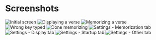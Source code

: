 # Screenshots
![Initial screen](./resources/Startup.png) ![Displaying a verse](./resources/DisplayVerse.png) ![Memorizing a verse](./resources/Memorizing.png) ![Wrong key typed](./resources/Errors.png) ![Done memorizing](./resources/DoneMemorizing.png) ![Settings - Memorization tab](./resources/SettingsMemorization.png) ![Settings - Display tab](./resources/SettingsDisplay.png) ![Settings - Startup tab](./resources/SettingsStartup.png) ![Settings - Other tab](./resources/SettingsOther.png)